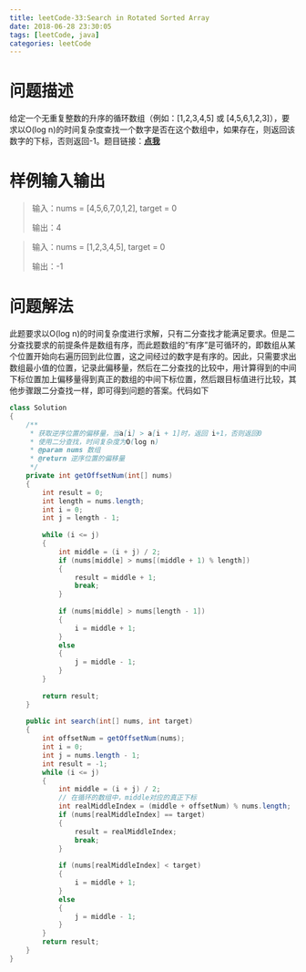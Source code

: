 ```yaml
---
title: leetCode-33:Search in Rotated Sorted Array
date: 2018-06-28 23:30:05
tags: [leetCode, java]
categories: leetCode
---
```


# 问题描述

给定一个无重复整数的升序的循环数组（例如：[1,2,3,4,5] 或 [4,5,6,1,2,3]），要求以O(log n)的时间复杂度查找一个数字是否在这个数组中，如果存在，则返回该数字的下标，否则返回-1。题目链接：**[点我](https://leetcode.com/problems/search-in-rotated-sorted-array/description/)**

<!-- more -->

# 样例输入输出

> 输入：nums = [4,5,6,7,0,1,2], target = 0
>
> 输出：4

> 输入：nums = [1,2,3,4,5], target = 0
>
> 输出：-1

# 问题解法

此题要求以O(log n)的时间复杂度进行求解，只有二分查找才能满足要求。但是二分查找要求的前提条件是数组有序，而此题数组的“有序”是可循环的，即数组从某个位置开始向右遍历回到此位置，这之间经过的数字是有序的。因此，只需要求出数组最小值的位置，记录此偏移量，然后在二分查找的比较中，用计算得到的中间下标位置加上偏移量得到真正的数组的中间下标位置，然后跟目标值进行比较，其他步骤跟二分查找一样，即可得到问题的答案。代码如下

```java
class Solution 
{
    /**
     * 获取逆序位置的偏移量，当a[i] > a[i + 1]时，返回 i+1，否则返回0
     * 使用二分查找，时间复杂度为O(log n)
     * @param nums 数组
     * @return 逆序位置的偏移量
     */
    private int getOffsetNum(int[] nums)
    {
        int result = 0;
        int length = nums.length;
        int i = 0;
        int j = length - 1;
        
        while (i <= j)
        {
            int middle = (i + j) / 2;
            if (nums[middle] > nums[(middle + 1) % length])
            {
                result = middle + 1;
                break;
            }
            
            if (nums[middle] > nums[length - 1])
            {
                i = middle + 1;
            }
            else 
            {
                j = middle - 1;
            }
        }
        
        return result;
    }
    
    public int search(int[] nums, int target) 
    {
        int offsetNum = getOffsetNum(nums);
        int i = 0;
        int j = nums.length - 1;
        int result = -1;
        while (i <= j)
        {
            int middle = (i + j) / 2;
            // 在循环的数组中，middle对应的真正下标
            int realMiddleIndex = (middle + offsetNum) % nums.length;
            if (nums[realMiddleIndex] == target)
            {
                result = realMiddleIndex;
                break;
            }
            
            if (nums[realMiddleIndex] < target)
            {
                i = middle + 1;
            }
            else 
            {
                j = middle - 1;
            }
        }
        return result;
    }
}
```

